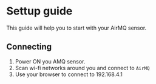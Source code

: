 # Settup guide

This guide will help you to start with your AirMQ sensor.

## Connecting
1. Power ON you AMQ sensor.
2. Scan wi-fi networks around you and connect to `AirMQ`
3. Use your browser to connect to 192.168.4.1
